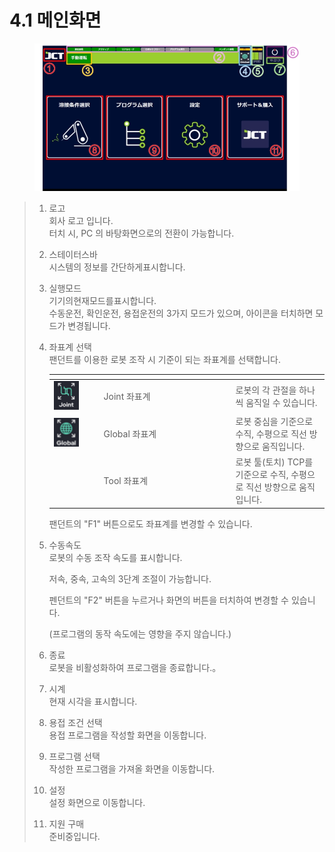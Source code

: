 # 4.1 메인화면

<figure><img src="img/main_1.jpg" alt=""><figcaption></figcaption></figure>

> 1. 로고\
>    회사 로고 입니다.\
>    터치 시, PC 의 바탕화면으로의 전환이 가능합니다.
> 2. 스테이터스바\
>    시스템의 정보를 간단하게표시합니다.
> 3. 실행모드\
>    기기의현재모드를표시합니다.\
>    수동운전, 확인운전, 용접운전의 3가지 모드가 있으며, 아이콘을 터치하면 모드가 변경됩니다.
> 4.  좌표계 선택\
>     팬던트를 이용한 로봇 조작 시 기준이 되는 좌표계를 선택합니다.
>
>     <table><thead><tr><th width="66"></th><th width="197"></th><th></th></tr></thead><tbody><tr><td><img src="../icon/joint.ax.png" alt=""></td><td>Joint 좌표계</td><td>로봇의 각 관절을 하나씩 움직일 수 있습니다.</td></tr><tr><td><img src="../icon/global.ax.png" alt="></td><td>関節座標系</td><td>ロボットの各関節を動かす座標系です。</td></tr><tr><td><img src="></td><td>Global 좌표계</td><td>로봇 중심을 기준으로 수직, 수평으로 직선 방향으로 움직입니다.</td></tr><tr><td><img src="../icon/tool.ax.png" alt=""></td><td>Tool 좌표계</td><td>로봇 툴(토치) TCP를 기준으로 수직, 수평으로 직선 방향으로 움직입니다.</td></tr></tbody></table>
>
>     팬던트의 "F1" 버튼으로도 좌표계를 변경할 수 있습니다.
> 5.  수동속도\
>     로봇의 수동 조작 속도를 표시합니다.
>
>     저속, 중속, 고속의 3단계 조절이 가능합니다.
>
>     펜던트의 "F2" 버튼을 누르거나 화면의 버튼을 터치하여 변경할 수 있습니다.
>
>     (프로그램의 동작 속도에는 영향을 주지 않습니다.)
> 6. 종료\
>    로봇을 비활성화하여 프로그램을 종료합니다.。
> 7. 시계\
>    현재 시각을 표시합니다.
> 8. 용접 조건 선택\
>    용접 프로그램을 작성할 화면을 이동합니다.
> 9. 프로그램 선택\
>    작성한 프로그램을 가져올 화면을 이동합니다.
> 10. 설정\
>     설정 화면으로 이동합니다.
> 11. 지원 구매\
>     준비중입니다.
